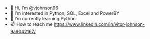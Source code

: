 - 👋 Hi, I’m @vjohnson96
- 👀 I’m interested in Python, SQL, Excel and PowerBY
- 🌱 I’m currently learning Python
- 📫 How to reach me https://www.linkedin.com/in/vitor-johnson-9a9042167/

<!---
vjohnson96/vjohnson96 is a ✨ special ✨ repository because its `README.md` (this file) appears on your GitHub profile.
You can click the Preview link to take a look at your changes.
--->
